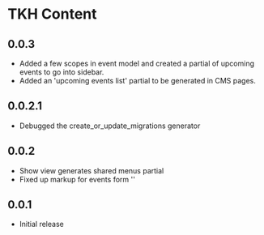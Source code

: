 # TKH Content


## 0.0.3

* Added a few scopes in event model and created a partial of upcoming events to go into sidebar.
* Added an 'upcoming events list' partial to be generated in CMS pages.


## 0.0.2.1

* Debugged the create_or_update_migrations generator


## 0.0.2

* Show view generates shared menus partial
* Fixed up markup for events form ''


## 0.0.1

* Initial release
